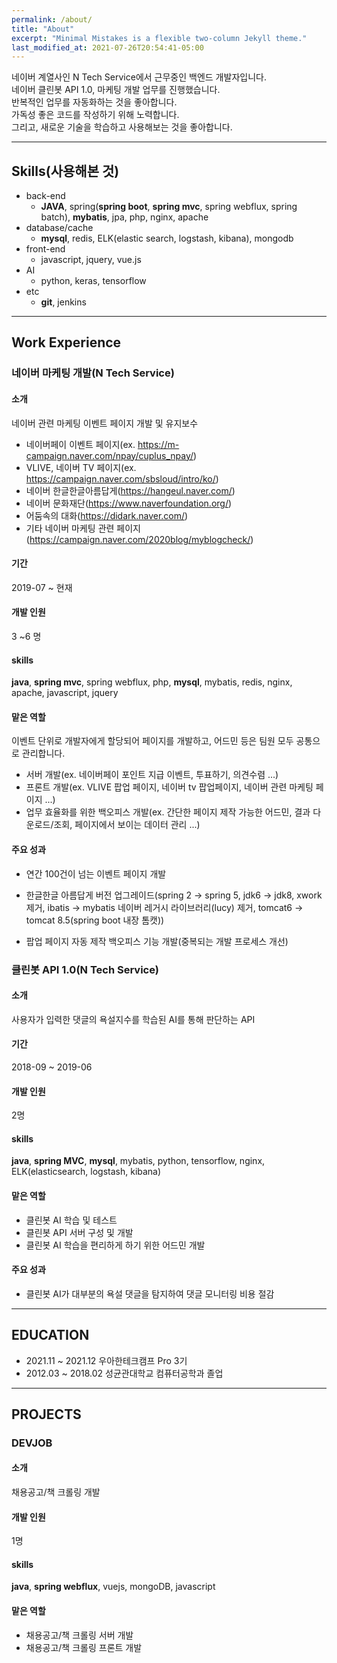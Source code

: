 ```yaml
---
permalink: /about/
title: "About"
excerpt: "Minimal Mistakes is a flexible two-column Jekyll theme."
last_modified_at: 2021-07-26T20:54:41-05:00
---
```


네이버 계열사인 N Tech Service에서 근무중인 백엔드 개발자입니다.   
네이버 클린봇 API 1.0, 마케팅 개발 업무를 진행했습니다.   
반복적인 업무를 자동화하는 것을 좋아합니다.   
가독성 좋은 코드를 작성하기 위해 노력합니다.   
그리고, 새로운 기술을 학습하고 사용해보는 것을 좋아합니다.     

---

## Skills(사용해본 것)

- back-end
  - **JAVA**, spring(**spring boot**, **spring mvc**, spring webflux, spring batch), **mybatis**, jpa, php, nginx, apache
- database/cache
  - **mysql**, redis, ELK(elastic search, logstash, kibana), mongodb
- front-end
  - javascript, jquery, vue.js
- AI
  - python, keras, tensorflow
- etc
  - **git**, jenkins

---

## Work Experience

### 네이버 마케팅 개발(N Tech Service)

#### 소개

네이버 관련 마케팅 이벤트 페이지 개발 및 유지보수

- 네이버페이 이벤트 페이지(ex. https://m-campaign.naver.com/npay/cuplus_npay/)
- VLIVE, 네이버 TV 페이지(ex. https://campaign.naver.com/sbsloud/intro/ko/)
- 네이버 한글한글아름답게(https://hangeul.naver.com/)
- 네이버 문화재단(https://www.naverfoundation.org/)
- 어둠속의 대화(https://didark.naver.com/)
- 기타 네이버 마케팅 관련 페이지(https://campaign.naver.com/2020blog/myblogcheck/)

#### 기간 

2019-07 ~ 현재

#### 개발 인원

3 ~6 명

#### skills

**java**, **spring mvc**, spring webflux, php, **mysql**, mybatis, redis, nginx, apache, javascript, jquery

#### 맡은 역할

이벤트 단위로 개발자에게 할당되어 페이지를 개발하고, 어드민 등은 팀원 모두 공통으로 관리합니다.

- 서버 개발(ex. 네이버페이 포인트 지급 이벤트, 투표하기, 의견수렴 ...)
- 프론트 개발(ex. VLIVE 팝업 페이지, 네이버 tv 팝업페이지, 네이버 관련 마케팅 페이지 ...)
- 업무 효율화를 위한 백오피스 개발(ex. 간단한 페이지 제작 가능한 어드민, 결과 다운로드/조회, 페이지에서 보이는 데이터 관리 ...)

#### 주요 성과

- 연간 100건이 넘는 이벤트 페이지 개발

- 한글한글 아름답게  버전 업그레이드(spring 2 -> spring 5, jdk6 -> jdk8, xwork 제거, ibatis -> mybatis 네이버 레거시 라이브러리(lucy) 제거, tomcat6 -> tomcat 8.5(spring boot 내장 톰캣))
- 팝업 페이지 자동 제작 백오피스 기능 개발(중복되는 개발 프로세스 개선)

   

### 클린봇 API 1.0(N Tech Service)

#### 소개

사용자가 입력한 댓글의 욕설지수를 학습된 AI를 통해 판단하는 API

#### 기간 

2018-09 ~ 2019-06

#### 개발 인원

2명

#### skills

 **java**, **spring MVC**, **mysql**, mybatis, python, tensorflow, nginx, ELK(elasticsearch, logstash, kibana)

#### 맡은 역할

- 클린봇 AI 학습 및 테스트
- 클린봇 API 서버 구성 및 개발
- 클린봇 AI 학습을 편리하게 하기 위한 어드민 개발

#### 주요 성과

- 클린봇 AI가 대부분의 욕설 댓글을 탐지하여 댓글 모니터링 비용 절감

---

## EDUCATION
- 2021.11 ~ 2021.12 우아한테크캠프 Pro 3기
- 2012.03 ~ 2018.02 성균관대학교 컴퓨터공학과 졸업

---

## PROJECTS

### DEVJOB

#### 소개

채용공고/책 크롤링 개발

#### 개발 인원

1명

#### skills

 **java**, **spring webflux**, vuejs, mongoDB, javascript

#### 맡은 역할

- 채용공고/책 크롤링 서버 개발
- 채용공고/책 크롤링 프론트 개발
